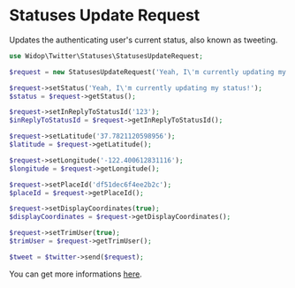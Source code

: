 # Statuses Update Request

Updates the authenticating user's current status, also known as tweeting.

``` php
use Widop\Twitter\Statuses\StatusesUpdateRequest;

$request = new StatusesUpdateRequest('Yeah, I\'m currently updating my status!');

$request->setStatus('Yeah, I\'m currently updating my status!');
$status = $request->getStatus();

$request->setInReplyToStatusId('123');
$inReplyToStatusId = $request->getInReplyToStatusId();

$request->setLatitude('37.7821120598956');
$latitude = $request->getLatitude();

$request->setLongitude('-122.400612831116');
$longitude = $request->getLongitude();

$request->setPlaceId('df51dec6f4ee2b2c');
$placeId = $request->getPlaceId();

$request->setDisplayCoordinates(true);
$displayCoordinates = $request->getDisplayCoordinates();

$request->setTrimUser(true);
$trimUser = $request->getTrimUser();

$tweet = $twitter->send($request);
```

You can get more informations [here](https://dev.twitter.com/docs/api/1.1/post/statuses/update).
